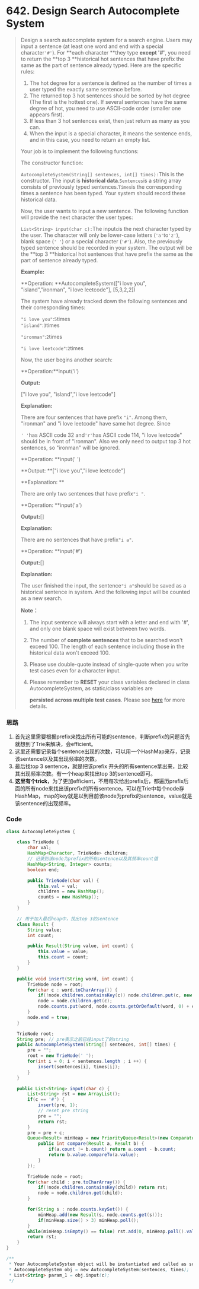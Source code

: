 # 642. Design Search Autocomplete System

> Design a search autocomplete system for a search engine. Users may input a sentence \(at least one word and end with a special character`'#'`\). For **each character **they type **except '\#'**, you need to return the **top 3 **historical hot sentences that have prefix the same as the part of sentence already typed. Here are the specific rules:
>
> 1. The hot degree for a sentence is defined as the number of times a user typed the exactly same sentence before.
> 2. The returned top 3 hot sentences should be sorted by hot degree \(The first is the hottest one\). If several sentences have the same degree of hot, you need to use ASCII-code order \(smaller one appears first\).
> 3. If less than 3 hot sentences exist, then just return as many as you can.
> 4. When the input is a special character, it means the sentence ends, and in this case, you need to return an empty list.
>
> Your job is to implement the following functions:
>
> The constructor function:
>
> `AutocompleteSystem(String[] sentences, int[] times):`This is the constructor. The input is **historical data**.`Sentences`is a string array consists of previously typed sentences.`Times`is the corresponding times a sentence has been typed. Your system should record these historical data.
>
> Now, the user wants to input a new sentence. The following function will provide the next character the user types:
>
> `List<String> input(char c):`The input`c`is the next character typed by the user. The character will only be lower-case letters \(`'a'`to`'z'`\), blank space \(`' '`\) or a special character \(`'#'`\). Also, the previously typed sentence should be recorded in your system. The output will be the **top 3 **historical hot sentences that have prefix the same as the part of sentence already typed.
>
> **Example:**
>
> **Operation: **AutocompleteSystem\(\["i love you", "island","ironman", "i love leetcode"\], \[5,3,2,2\]\)
>
> The system have already tracked down the following sentences and their corresponding times:
>
> `"i love you"`:`5`times  
> `"island"`:`3`times
>
> `"ironman"`:`2`times
>
> `"i love leetcode"`:`2`times
>
> Now, the user begins another search:
>
> **Operation:**input\('i'\)
>
> **Output:**
>
> \["i love you", "island","i love leetcode"\]
>
> **Explanation:**
>
> There are four sentences that have prefix `"i"`. Among them, "ironman" and "i love leetcode" have same hot degree. Since
>
> `' '`has ASCII code 32 and`'r'`has ASCII code 114, "i love leetcode" should be in front of "ironman". Also we only need to output top 3 hot sentences, so "ironman" will be ignored.
>
> **Operation: **input\(' '\)
>
> **Output: **\["i love you","i love leetcode"\]
>
> **Explanation: **
>
> There are only two sentences that have prefix`"i "`.
>
> **Operation: **input\('a'\)
>
> **Output:**\[\]
>
> **Explanation:**
>
> There are no sentences that have prefix`"i a"`.
>
> **Operation: **input\('\#'\)
>
> **Output:**\[\]
>
> **Explanation:**
>
> The user finished the input, the sentence`"i a"`should be saved as a historical sentence in system. And the following input will be counted as a new search.
>
> **Note：**
>
> 1. The input sentence will always start with a letter and end with '\#', and only one blank space will exist between two words.
> 2. The number of **complete sentences** that to be searched won't exceed 100. The length of each sentence including those in the historical data won't exceed 100.
>
> 3. Please use double-quote instead of single-quote when you write test cases even for a character input.
>
> 4. Please remember to **RESET** your class variables declared in class AutocompleteSystem, as static/class variables are
>
>    **persisted across multiple test cases**. Please see [here](https://leetcode.com/faq/#different-output) for more details.

### 思路

1. 首先这里需要根据prefix来找出所有可能的sentence，判断prefix的问题首先就想到了Trie来解决，会efficient。
2. 这里还需要记录每个sentence出现的次数，可以用一个HashMap来存，记录该sentence以及其出现频率的次数。
3. 最后找top 3 sentence，就是把该prefix 开头的所有sentence拿出来，比较其出现频率次数。有一个heap来找出top 3的sentence即可。
4. **这里有个trick**，为了更加efficient，不用每次给出prefix后，都遍历prefix后面的所有node来找出该prefix的所有sentence。可以在Trie中每个node存HashMap，map的key就是以到目前该node为prefix的sentence，value就是该sentence的出现频率。

### Code

```java
class AutocompleteSystem {

    class TrieNode {
        char val;
        HashMap<Character, TrieNode> children;
        // 记录到该node为prefix的所有sentence以及其频率count值
        HashMap<String, Integer> counts;
        boolean end;

        public TrieNode(char val) {
            this.val = val;
            children = new HashMap();
            counts = new HashMap();
        }
    }

    // 用于加入最后heap中，找出top 3的sentence
    class Result {
        String value;
        int count;

        public Result(String value, int count) {
            this.value = value;
            this.count = count;
        }
    }

    public void insert(String word, int count) {
        TrieNode node = root;
        for(char c : word.toCharArray()) {
            if(!node.children.containsKey(c)) node.children.put(c, new TrieNode(c));
            node = node.children.get(c);
            node.counts.put(word, node.counts.getOrDefault(word, 0) + count);
        }
        node.end = true;
    }

    TrieNode root;
    String pre; // pre表示之前已经input了的string
    public AutocompleteSystem(String[] sentences, int[] times) {
        pre = "";
        root = new TrieNode(' ');
        for(int i = 0; i < sentences.length ; i ++) {
            insert(sentences[i], times[i]);
        }
    }

    public List<String> input(char c) {
        List<String> rst = new ArrayList();
        if(c == '#') {
            insert(pre, 1);
            // reset pre string
            pre = "";
            return rst;
        }
        pre = pre + c;
        Queue<Result> minHeap = new PriorityQueue<Result>(new Comparator<Result>(){
            public int compare(Result a, Result b) {
                if(a.count != b.count) return a.count - b.count;
                return b.value.compareTo(a.value);
            }
        });

        TrieNode node = root;
        for(char child : pre.toCharArray()) {
            if(!node.children.containsKey(child)) return rst;
            node = node.children.get(child);
        }

        for(String s : node.counts.keySet()) {
            minHeap.add(new Result(s, node.counts.get(s)));
            if(minHeap.size() > 3) minHeap.poll();
        }
        while(minHeap.isEmpty() == false) rst.add(0, minHeap.poll().value);
        return rst;
    }
}

/**
 * Your AutocompleteSystem object will be instantiated and called as such:
 * AutocompleteSystem obj = new AutocompleteSystem(sentences, times);
 * List<String> param_1 = obj.input(c);
 */
```



